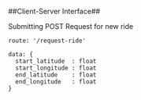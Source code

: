 ##Client-Server Interface##

Submitting POST Request for new ride
```
route: '/request-ride'

data: {
  start_latitude  : float
  start_longitude : float
  end_latitude    : float
  end_longitude   : float
}
```
